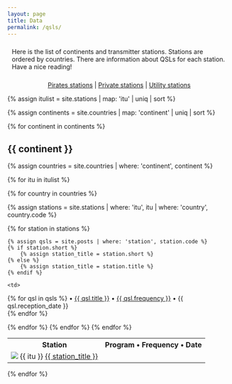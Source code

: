 ```yaml
---
layout: page
title: Data
permalink: /qsls/
---
```


<div class="rounded-box">
<p style="padding: 10px 10px 10px 10px;">Here is the list of continents and transmitter stations.
Stations are ordered by countries.
There are information about QSLs for each station.
Have a nice reading!
</p>
</div>

<p style="text-align:center"><a href="/pirates/">Pirates stations</a> | <a href="/private/">Private stations</a> | <a href="/utility">Utility stations</a></p>

{% assign itulist = site.stations | map: 'itu' | uniq | sort %}

{% assign continents = site.countries | map: 'continent' | uniq | sort %}

{% for continent in continents %}

<div class="rounded-box">

<div class="header"><h2>{{ continent }}</h2></div>

{% assign countries = site.countries | where: 'continent', continent %}

<table>
<tr>
    <th>Station</th>
    <th>Program &bullet; Frequency &bullet; Date</th>
</tr>

{% for itu in itulist %}

{% for country in countries %}

{% assign stations = site.stations | where: 'itu', itu | where: 'country', country.code %}

{% for station in stations %}

    {% assign qsls = site.posts | where: 'station', station.code %}
    {% if station.short %}
        {% assign station_title = station.short %}
    {% else %}
        {% assign station_title = station.title %}
    {% endif %}

<tr>
    <td>
        <img class="flag" src="{{ country.flag }}"/>
        {{ itu }}
        <a href="{{ station.url }}">{{ station_title }}</a>
    </td>

    <td>
{% for qsl in qsls %}
    &bullet; <a href="{{ qsl.url }}">{{ qsl.title }}</a>
    &bullet; <a href="{{ qsl.url }}">{{ qsl.frequency }}</a>
    &bullet; {{ qsl.reception_date }}<br/>
{% endfor %}
    </td>

</tr>
{% endfor %}
{% endfor %}
{% endfor %}

</table>

</div>
{% endfor %}
